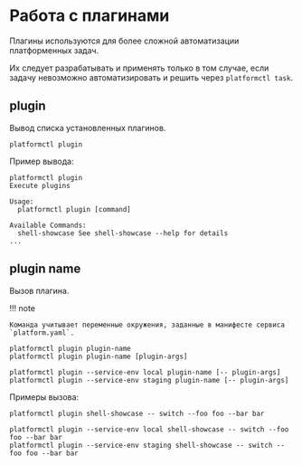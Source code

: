# Работа с плагинами

Плагины используются для более сложной автоматизации платформенных задач.

Их следует разрабатывать и применять только в том случае, если задачу невозможно
автоматизировать и решить через `platformctl task`.

## plugin

Вывод списка установленных плагинов.

```shell
platformctl plugin
```

Пример вывода:

```shell
platformctl plugin
Execute plugins

Usage:
  platformctl plugin [command]

Available Commands:
  shell-showcase See shell-showcase --help for details
...
```

## plugin name

Вызов плагина.

!!! note

    Команда учитывает переменные окружения, заданные в манифесте сервиса
    `platform.yaml`.

```shell
platformctl plugin plugin-name
platformctl plugin plugin-name [plugin-args]

platformctl plugin --service-env local plugin-name [-- plugin-args]
platformctl plugin --service-env staging plugin-name [-- plugin-args]
```

Примеры вызова:

```shell
platformctl plugin shell-showcase -- switch --foo foo --bar bar

platformctl plugin --service-env local shell-showcase -- switch --foo foo --bar bar
platformctl plugin --service-env staging shell-showcase -- switch --foo foo --bar bar
```

